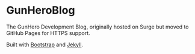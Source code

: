 # GunHeroBlog

The GunHero Development Blog, originally hosted on Surge but moved to GitHub Pages for HTTPS support.

Built with [Bootstrap](https://github.com/twbs/bootstrap) and [Jekyll](https://github.com/jekyll/jekyll).
